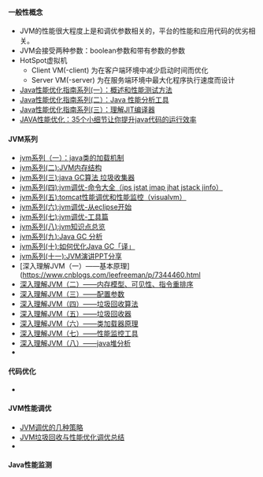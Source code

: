 

#### 一般性概念
* JVM的性能很大程度上是和调优参数相关的，平台的性能和应用代码的优劣相关。
* JVM会接受两种参数：boolean参数和带有参数的参数
* HotSpot虚拟机
  * Client VM(-client) 为在客户端环境中减少启动时间而优化
  * Server VM(-server) 为在服务端环境中最大化程序执行速度而设计
* [Java性能优化指南系列(一）：概述和性能测试方法](https://blog.csdn.net/qq_28674045/article/details/51743922)
* [Java性能优化指南系列(二）：Java 性能分析工具](https://blog.csdn.net/qq_28674045/article/details/51819607)
* [Java性能优化指南系列(三）：理解JIT编译器](https://blog.csdn.net/qq_28674045/article/details/51896129)
* [JAVA性能优化：35个小细节让你提升java代码的运行效率](https://blog.csdn.net/qq_15766297/article/details/70503222)
#### JVM系列
* [jvm系列（一）：java类的加载机制](https://www.cnblogs.com/ityouknow/p/5603287.html)
* [jvm系列(二):JVM内存结构](https://www.cnblogs.com/ityouknow/p/5610232.html)
* [jvm系列(三):java GC算法 垃圾收集器](https://www.cnblogs.com/ityouknow/p/5614961.html)
* [jvm系列(四):jvm调优-命令大全（jps jstat jmap jhat jstack jinfo）](https://www.cnblogs.com/ityouknow/p/5714703.html)
* [jvm系列(五):tomcat性能调优和性能监控（visualvm）](https://www.cnblogs.com/ityouknow/p/5378874.html)
* [jvm系列(六):jvm调优-从eclipse开始](https://www.cnblogs.com/ityouknow/p/5647513.html)
* [jvm系列(七):jvm调优-工具篇](https://www.cnblogs.com/ityouknow/p/6437037.html)
* [jvm系列(八):jvm知识点总览](https://www.cnblogs.com/ityouknow/p/6482464.html)
* [jvm系列(九):Java GC 分析](https://www.cnblogs.com/ityouknow/p/7550068.html)
* [jvm系列(十):如何优化Java GC「译」](https://www.cnblogs.com/ityouknow/p/7653129.html)
* [jvm系列(十一):JVM演讲PPT分享](https://www.cnblogs.com/ityouknow/p/7658887.html)
* [深入理解JVM（一）——基本原理](https://www.cnblogs.com/leefreeman/p/7344460.html
* [深入理解JVM（二）——内存模型、可见性、指令重排序](https://www.cnblogs.com/leefreeman/p/7356030.html)
* [深入理解JVM（三）——配置参数](https://www.cnblogs.com/leefreeman/p/7364030.html)
* [深入理解JVM（四）——垃圾回收算法](https://www.cnblogs.com/leefreeman/p/7389919.html)
* [深入理解JVM（五）——垃圾回收器](https://www.cnblogs.com/leefreeman/p/7402695.html)
* [深入理解JVM（六）——类加载器原理](https://www.cnblogs.com/leefreeman/p/7429112.html)
* [深入理解JVM（七）——性能监控工具](https://www.cnblogs.com/leefreeman/p/7464179.html)
* [深入理解JVM（八）——java堆分析](https://www.cnblogs.com/leefreeman/p/7509278.html)
* []()

#### 代码优化
 * 

#### JVM性能调优
 * [JVM调优的几种策略](http://developer.51cto.com/art/201009/227848_all.htm)
 * [JVM垃圾回收与性能优化调优总结](http://developer.51cto.com/art/201201/312639.htm)
 * 
#### Java性能监测
